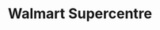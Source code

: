 ---
title: "Walmart Supercentre"
url: /mississauga/walmart-supercentre-matheson-boulevard-west/
shop: supermarket
---